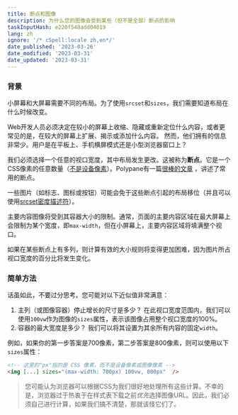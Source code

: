 ```yaml
---
title: 断点和图像
description: 为什么您的图像会受到某些（但不是全部）断点的影响
taskInputHash: e220f548add04019
lang: zh
ignore: '/* cSpell:locale zh,en*/'
date_published: '2023-03-26'
date_modified: '2023-03-31'
date_updated: '2023-03-31'
---
```

### 背景

小屏幕和大屏幕需要不同的布局。为了使用`srcset`和`sizes`，我们需要知道布局在什么时候改变。

Web开发人员必须决定在较小的屏幕上收缩、隐藏或重新定位什么内容，或者更常见的是，在较大的屏幕上扩展、揭示或添加什么内容。 然而，他们拥有的信息非常少。用户是在平板上、手机横屏模式还是小型浏览器窗口上？

我们必须选择一个任意的视口宽度，其中布局发生更改。这被称为**断点**。它是一个CSS像素的任意数量（[不是设备像素](/zh-cn/pixels-not-pixels)）。Polypane有一篇[很棒的文章](https://polypane.app/blog/the-breakpoints-we-tested-in-2021-and-the-ones-to-test-in-2022/#the-breakpoints-to-develop-on-in-2023) ，讲述了常用的断点。

一些图片（如标志、图标或按钮）可能会免于这些断点引起的布局移位（并且可以使用[srcset密度描述符](/zh-cn/density-descriptors)）。

主要内容图像将受到其容器大小的限制。通常，页面的主要内容区域在最大屏幕上会限制为某个宽度，即`max-width`，但在小屏幕上，主要内容区域将填满整个视口。

如果在某些断点上有多列，则计算有效的大小规则将变得更加困难，因为图片所占视口宽度的百分比将发生变化。

### 简单方法

话虽如此，不要过分思考。您可能对以下近似值非常满意：

1.  主列（或图像容器）停止增长的尺寸是多少？ 在此视口宽度范围内，我们可以使用`100vw`作为图像的`sizes`属性，表示该图像占用整个视口宽度的100%。
2. 容器的最大宽度是多少？ 我们可以将其设置为其余所有内容的固定`width`。

例如，如果你的第一步答案是700像素，第二步答案是800像素，则可以使用以下`sizes`属性：

```html
<!-- 这里的"px"指的是 CSS 像素，而不是设备像素或图像像素 -->
<img [...] sizes="(max-width: 700px) 100vw, 800px"  />
```



> 您可能认为浏览器可以根据CSS为我们很好地处理所有这些计算。不幸的是，浏览器过于热衷于在样式表下载之前*优先*选择图像URL。因此，我们必须自己进行计算，如果我们搞不清楚，那就该怪它们了。
